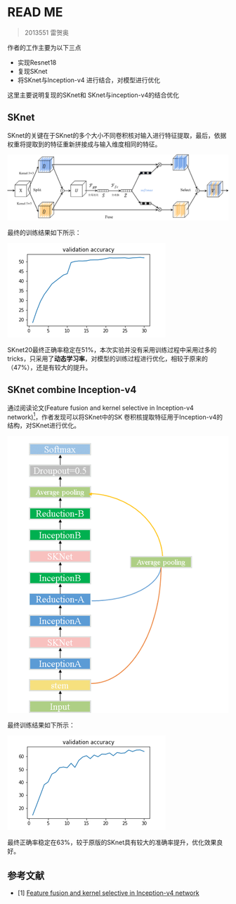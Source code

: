# READ ME

> 2013551 雷贺奥

作者的工作主要为以下三点

* 实现Resnet18
* 复现SKnet
* 将SKnet与Inception-v4 进行结合，对模型进行优化

这里主要说明复现的SKnet和 SKnet与inception-v4的结合优化

## SKnet

SKnet的关键在于SKnet的多个大小不同卷积核对输入进行特征提取，最后，依据权重将提取到的特征重新拼接成与输入维度相同的特征。

![SKnet](figs/SKnet.png)

最终的训练结果如下所示：

![SKnet20_accuracy](figs/SKnet20_accuracy.png)

SKnet20最终正确率稳定在51%，本次实验并没有采用训练过程中采用过多的tricks，只采用了**动态学习率**，对模型的训练过程进行优化，相较于原来的（47%），还是有较大的提升。

## SKnet combine Inception-v4

通过阅读论文(Feature fusion and kernel selective in Inception-v4 network)[<sup>1</sup>](#refer-anchor-1)，作者发现可以将SKnet中的SK 卷积核提取特征用于Inception-v4的结构，对SKnet进行优化。

![improve](figs/improve.png)

最终训练结果如下所示：

![SKnet_inception_accuracy](figs/SKnet_inception_accuracy.png)

最终正确率稳定在63%，较于原版的SKnet具有较大的准确率提升，优化效果良好。

## 参考文献

<div id="refer-anchor-1"></div>

- [1] [Feature fusion and kernel selective in Inception-v4 network](https://www.sciencedirect.com/science/article/abs/pii/S1568494622000965)

  
